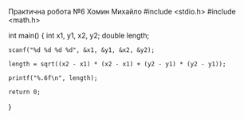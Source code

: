 Практична робота №6 Хомин Михайло
#include <stdio.h>
#include <math.h>

int main() {
    int x1, y1, x2, y2;
    double length;

    scanf("%d %d %d %d", &x1, &y1, &x2, &y2);
    
    length = sqrt((x2 - x1) * (x2 - x1) + (y2 - y1) * (y2 - y1));
    
    printf("%.6f\n", length);
    
    return 0;
}
